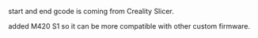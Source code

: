 start and end gcode is coming from Creality Slicer.

added M420 S1 so it can be more compatible with other custom firmware.
